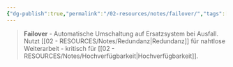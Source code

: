 ```yaml
---
{"dg-publish":true,"permalink":"/02-resources/notes/failover/","tags":["sicherheit/it-sicherheit"],"noteIcon":"","updated":"2025-09-27T01:32:44.505+02:00"}
---
```


>**Failover** - Automatische Umschaltung auf Ersatzsystem bei Ausfall.
Nutzt [[02 - RESOURCES/Notes/Redundanz\|Redundanz]] für nahtlose Weiterarbeit - kritisch für [[02 - RESOURCES/Notes/Hochverfügbarkeit\|Hochverfügbarkeit]].